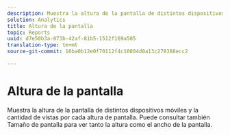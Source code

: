 ```yaml
---
description: Muestra la altura de la pantalla de distintos dispositivos móviles y la cantidad de vistas por cada altura de pantalla. Puede consultar también Tamaño de pantalla para ver tanto la altura como el ancho de la pantalla.
solution: Analytics
title: Altura de la pantalla
topic: Reports
uuid: d7e50b3a-073b-42af-81b5-1512f169a505
translation-type: tm+mt
source-git-commit: 16ba0b12e0f70112f4c10804d0a13c278388ecc2

---
```



# Altura de la pantalla

Muestra la altura de la pantalla de distintos dispositivos móviles y la cantidad de vistas por cada altura de pantalla. Puede consultar también Tamaño de pantalla para ver tanto la altura como el ancho de la pantalla.

